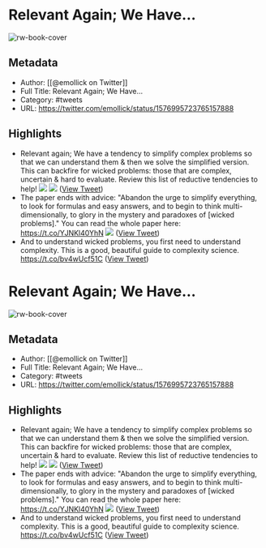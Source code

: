 # Relevant Again; We Have...

![rw-book-cover](https://pbs.twimg.com/profile_images/1601382188712398850/3AAOlqrX.jpg)

## Metadata
- Author: [[@emollick on Twitter]]
- Full Title: Relevant Again; We Have...
- Category: #tweets
- URL: https://twitter.com/emollick/status/1576995723765157888

## Highlights
- Relevant again; We have a tendency to simplify complex problems so that we can understand them & then we solve the simplified version.
  This can backfire for wicked problems: those that are complex, uncertain & hard to evaluate. Review this list of reductive tendencies to help! 
  ![](https://pbs.twimg.com/media/FeKdQD-UYAczUKT.jpg) 
  ![](https://pbs.twimg.com/media/FeKdQCZUUAEN6wz.jpg) ([View Tweet](https://twitter.com/emollick/status/1576995723765157888))
- The paper ends with advice: "Abandon the urge to simplify everything, to look for formulas and easy answers, and to begin to think multi-dimensionally, to glory in the mystery and paradoxes of [wicked problems]." 
  You can read the whole paper here: https://t.co/YJNKl40YhN 
  ![](https://pbs.twimg.com/media/FeKpDPRUcAA1zro.png) ([View Tweet](https://twitter.com/emollick/status/1577008841710977024))
- And to understand wicked problems, you first need to understand complexity. This is a good, beautiful guide to complexity science. https://t.co/bv4wUcf51C ([View Tweet](https://twitter.com/emollick/status/1577090033164914688))
# Relevant Again; We Have...

![rw-book-cover](https://pbs.twimg.com/profile_images/1601382188712398850/3AAOlqrX.jpg)

## Metadata
- Author: [[@emollick on Twitter]]
- Full Title: Relevant Again; We Have...
- Category: #tweets
- URL: https://twitter.com/emollick/status/1576995723765157888

## Highlights
- Relevant again; We have a tendency to simplify complex problems so that we can understand them & then we solve the simplified version.
  This can backfire for wicked problems: those that are complex, uncertain & hard to evaluate. Review this list of reductive tendencies to help! 
  ![](https://pbs.twimg.com/media/FeKdQD-UYAczUKT.jpg) 
  ![](https://pbs.twimg.com/media/FeKdQCZUUAEN6wz.jpg) ([View Tweet](https://twitter.com/emollick/status/1576995723765157888))
- The paper ends with advice: "Abandon the urge to simplify everything, to look for formulas and easy answers, and to begin to think multi-dimensionally, to glory in the mystery and paradoxes of [wicked problems]." 
  You can read the whole paper here: https://t.co/YJNKl40YhN 
  ![](https://pbs.twimg.com/media/FeKpDPRUcAA1zro.png) ([View Tweet](https://twitter.com/emollick/status/1577008841710977024))
- And to understand wicked problems, you first need to understand complexity. This is a good, beautiful guide to complexity science. https://t.co/bv4wUcf51C ([View Tweet](https://twitter.com/emollick/status/1577090033164914688))
